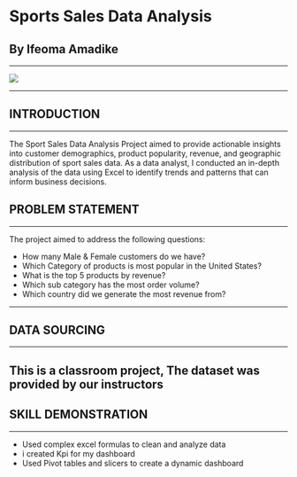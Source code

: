 # Sports Sales Data Analysis
## By Ifeoma Amadike
---
![](Images/sports_sale_logo.png)

---
## INTRODUCTION
---
The Sport Sales Data Analysis Project aimed to provide actionable insights into customer demographics, product popularity, revenue, and geographic distribution of sport sales data. As a data analyst, I conducted an in-depth analysis of the data using Excel to identify trends and patterns that can inform business decisions.

## PROBLEM STATEMENT
---
The project aimed to address the following questions:
* How many Male & Female customers do we have?
* Which Category of products is most popular in the United States?
* What is the top 5 products by revenue?
* Which sub category has the most order volume?
* Which country did we generate the most revenue from?
---
## DATA SOURCING
---

This is a classroom project, The dataset was provided by our instructors
----

## SKILL DEMONSTRATION
---
* Used complex excel formulas to clean and analyze data
* i created Kpi for my dashboard
* Used Pivot tables and slicers to create a dynamic dashboard


